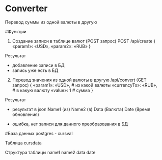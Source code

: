 # Converter

Перевод суммы из одной валюты в другую 

#Функции 

1. Создание записи в таблице валют (POST запрос)
POST /api/create
{
    «param1»: «USD»,
    «param2»: «RUB»
}

Результат
- добавление записи в БД
- запись уже есть в БД


2. Перевод значения из одной валюты в другую
/api/convert (GET запрос)
{
    «param1»: «USD», # из какой валюты 
    «currencyTo»: «RUB», # в какую валюту 
    «value»:  1  # сумма 
}

Результат
- результат в json Name1 (из) Name2 (в) Data (Валюта) Date (Время обновления)

- ошибка, нет записи для данного преобразования в БД


#База данных postgres - cursval

Таблица cursdata 

Структура таблицы 
name1 name2 data date 


















